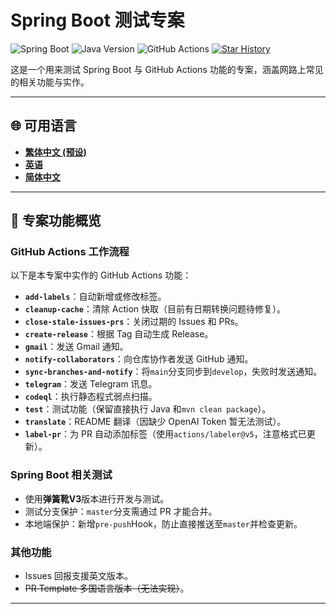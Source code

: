 # Spring Boot 测试专案

![Spring Boot](https://img.shields.io/badge/dynamic/xml?url=https://raw.githubusercontent.com/vancetang/demo/master/pom.xml&query=//*[local-name()='parent']/*[local-name()='version']&label=Spring%20Boot&color=brightgreen) ![Java Version](https://img.shields.io/badge/dynamic/xml?url=https://raw.githubusercontent.com/vancetang/demo/master/pom.xml&query=//*[local-name()='properties']/*[local-name()='java.version']&label=Java&color=ED8B00&logo=openjdk&logoColor=white) ![GitHub Actions](https://img.shields.io/badge/GitHub%20Actions-Enabled-blue) [![Star History](https://img.shields.io/badge/Star%20History-Chart-orange)](https://star-history.com/#vancetang/demo&Date)

这是一个用来测试 Spring Boot 与 GitHub Actions 功能的专案，涵盖网路上常见的相关功能与实作。

* * *

## 🌐 可用语言

-   **[繁体中文 (预设)](README.md)**
-   **[英语](README.en.md)**
-   **[简体中文](README.zh-CN.md)**

* * *

## 🚀 专案功能概览

### GitHub Actions 工作流程

以下是本专案中实作的 GitHub Actions 功能：

-   **`add-labels`**：自动新增或修改标签。
-   **`cleanup-cache`**：清除 Action 快取（目前有日期转换问题待修复）。
-   **`close-stale-issues-prs`**：关闭过期的 Issues 和 PRs。
-   **`create-release`**：根据 Tag 自动生成 Release。
-   **`gmail`**：发送 Gmail 通知。
-   **`notify-collaborators`**：向仓库协作者发送 GitHub 通知。
-   **`sync-branches-and-notify`**：将`main`分支同步到`develop`，失败时发送通知。
-   **`telegram`**：发送 Telegram 讯息。
-   **`codeql`**：执行静态程式弱点扫描。
-   **`test`**：测试功能（保留直接执行 Java 和`mvn clean package`）。
-   **`translate`**：README 翻译（因缺少 OpenAI Token 暂无法测试）。
-   **`label-pr`**：为 PR 自动添加标签（使用`actions/labeler@v5`，注意格式已更新）。

### Spring Boot 相关测试

-   使用**弹簧靴V3**版本进行开发与测试。
-   测试分支保护：`master`分支需通过 PR 才能合并。
-   本地端保护：新增`pre-push`Hook，防止直接推送至`master`并检查更新。

### 其他功能

-   Issues 回报支援英文版本。
-   ~~PR Template 多国语言版本（无法实现）~~。

* * *
